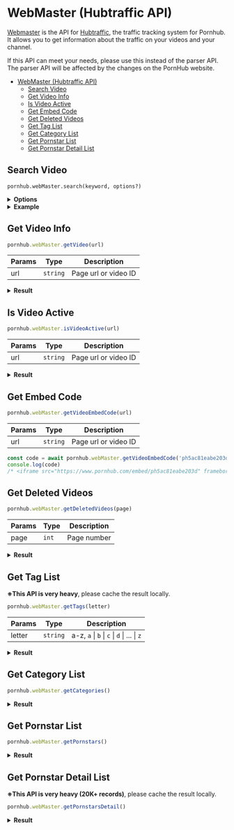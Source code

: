 # WebMaster (Hubtraffic API)

[Webmaster](https://www.pornhub.com/webmasters) is the API for [Hubtraffic](https://www.hubtraffic.com), the traffic tracking system for Pornhub. It allows you to get information about the traffic on your videos and your channel.

If this API can meet your needs, please use this instead of the parser API. The parser API will be affected by the changes on the PornHub website.

- [WebMaster (Hubtraffic API)](#webmaster-hubtraffic-api)
  - [Search Video](#search-video)
  - [Get Video Info](#get-video-info)
  - [Is Video Active](#is-video-active)
  - [Get Embed Code](#get-embed-code)
  - [Get Deleted Videos](#get-deleted-videos)
  - [Get Tag List](#get-tag-list)
  - [Get Category List](#get-category-list)
  - [Get Pornstar List](#get-pornstar-list)
  - [Get Pornstar Detail List](#get-pornstar-detail-list)

## Search Video
`pornhub.webMaster.search(keyword, options?)`

<details>
  <summary><b>Options</b></summary>

| Name      | Type            | Description                                                                            |
| --------- | --------------- | -------------------------------------------------------------------------------------- |
| page      | `number`        | page                                                                                   |
| tags      | `Array<string>` | tags                                                                                   |
| category  | `Array<string>` | category name list                                                                     |
| stars     | `Array<string>` | pornstars                                                                              |
| ordering  | `enum`          | featured    \| newest    \| mostviewed \| rating                                       |
| period    | `enum`          | weekly      \| monthly   \| alltime                                                    |
| thumbsize | `enum`          | small       \| medium    \| large                \| small_hd  \| medium_hd \| large_hd |
</details>

<details>
  <summary><b>Example</b></summary>

```js
const result = await pornhub.webMaster.search('peppa pig', {
    page: 2,
    category: ['teen'],
    ordering: 'newest',
    thumbsize: 'medium'
})
console.log(result)
// array of video infos( same as the getVideo() )
```
</details>

## Get Video Info

```js
pornhub.webMaster.getVideo(url)
```

| Params | Type     | Description          |
| ------ | -------- | -------------------- |
| url    | `string` | Page url or video ID |

<details>
  <summary><b>Result</b></summary>

```js
// https://www.pornhub.com/view_video.php?viewkey=ph5ac81eabe203d
const result = await pornhub.webMaster.getVideo('ph5ac81eabe203d')
console.log(result)
```

```json5
{
  "url": "https://www.pornhub.com/view_video.php?viewkey=ph5ac81eabe203d",
  "title": "Susie sheep fucks peppa pig",
  "views": 50065,
  "duration": "0:44",
  "thumb": "https://ci.phncdn.com/videos/201804/07/161102592/original/(m=eaf8Ggaaaa)(mh=mDMLboeH6vZKEuOI)12.jpg",
  "thumbList": [{
    "width": "320",
    "height": "240",
    "src": "***.jpg"
  }
  // ...
  ],
  "publishDate": "2018-10-02 00:10:05",
  "vote": {
    "up": 360,
    "down": 130,
    "total": 490,
    "rating": 73.47
  },
  "tags": ["anal", "peppa-pig", "hardcore", "hentai"],
  "pornstars": [],
  "categories": ["sfw", "step-fantasy"]
}
```
</details>

## Is Video Active

```js
pornhub.webMaster.isVideoActive(url)
```

| Params | Type     | Description          |
| ------ | -------- | -------------------- |
| url    | `string` | Page url or video ID |

<details>
  <summary><b>Result</b></summary>

```js
const isActive = await pornhub.webMaster.isVideoActive('ph5ac81eabe203d')
console.log(isActive) // true
```
</details>

## Get Embed Code

```js
pornhub.webMaster.getVideoEmbedCode(url)
```

| Params | Type     | Description          |
| ------ | -------- | -------------------- |
| url    | `string` | Page url or video ID |

```js
const code = await pornhub.webMaster.getVideoEmbedCode('ph5ac81eabe203d')
console.log(code)
/* <iframe src="https://www.pornhub.com/embed/ph5ac81eabe203d" frameborder="0" width="560" height="340" scrolling="no" allowfullscreen></iframe> */
```
</details>

## Get Deleted Videos

```js
pornhub.webMaster.getDeletedVideos(page)
```

| Params | Type  | Description |
| ------ | ----- | ----------- |
| page   | `int` | Page number |

<details>
  <summary><b>Result</b></summary>

```js
const videos = await pornhub.webMaster.getDeletedVideos(2)
console.log(videos)
```

```json5
[
  { "vkey": "ph5d205e434de05", "deleted_on": "2019-07-06 09:51:33" },
  { "vkey": "ph5d0501cb3281f", "deleted_on": "2019-07-06 09:51:20" },
  { "vkey": "ph5d206b34c91a6", "deleted_on": "2019-07-06 09:51:13" },
  { "vkey": "ph5d097e477d23a", "deleted_on": "2019-07-06 09:50:04" }
  // ...
]
```
</details>

## Get Tag List

**※This API is very heavy**, please cache the result locally.

```js
pornhub.webMaster.getTags(letter)
```

| Params | Type     | Description                                        |
| ------ | -------- | -------------------------------------------------- |
| letter | `string` | a-z, `a` \| `b` \| `c` \| `d` \| ... \| `z` |

<details>
  <summary><b>Result</b></summary>

```js
const result = await pornhub.webMaster.getTags('z')
console.log(result)
```

```json5
[
  "z",
  "z 1",
  "z 1 n",
  "z a",
  "z a d d y",
  "z alexis",
  "z alice",
  "z amber",
  "z black"
  // ...
]
```
</details>

## Get Category List

```js
pornhub.webMaster.getCategories()
```

<details>
  <summary><b>Result</b></summary>

```js
const categories = await pornhub.webMaster.getCategories()
console.log(categories)
```

```json5
[
  { "id": "1", "category": "asian" },
  { "id": "2", "category": "orgy" },
  { "id": "3", "category": "amateur" },
  { "id": "4", "category": "big-ass" },
  { "id": "5", "category": "babe" },
  { "id": "6", "category": "bbw" }
  // ...
]
```
</details>

## Get Pornstar List

```js
pornhub.webMaster.getPornstars()
```

<details>
  <summary><b>Result</b></summary>

```js
const pornstars = await pornhub.webMaster.getPornstars()
console.log(pornstars)
```

```json5
[
  "2 Pretty 4 Porn",
  "4play",
  "Aali Kali",
  "Aaliyah Brown",
  "Aaliyah Grey",
  "Aaliyah Hadid",
  "Aaliyah Jolie",
  "Aaliyah Love",
  "Aaliyah Taylor"
  // ...
]
```
</details>

## Get Pornstar Detail List

**※This API is very heavy (20K+ records)**, please cache the result locally.

```js
pornhub.webMaster.getPornstarsDetail()
```

<details>
  <summary><b>Result</b></summary>

```js
const pornstars = await pornhub.webMaster.getPornstarsDetail()
console.log(pornstars)
```

```json5
[{
  "star_name": "2 Pretty 4 Porn",
  "star_thumb": "***.thumb_1256231.jpg",
  "star_url": "https://www.pornhub.com/pornstar/videos_overview?pornstar=2-pretty-4-porn",
  "gender": "female",
  "videos_count_all": "71"
}, {
  "star_name": "4play",
  "star_thumb": "***.thumb_1025141.jpg",
  "star_url": "https://www.pornhub.com/pornstar/videos_overview?pornstar=4play",
  "gender": "male",
  "videos_count_all": "43"
}
  // ...
]
```
</details>
